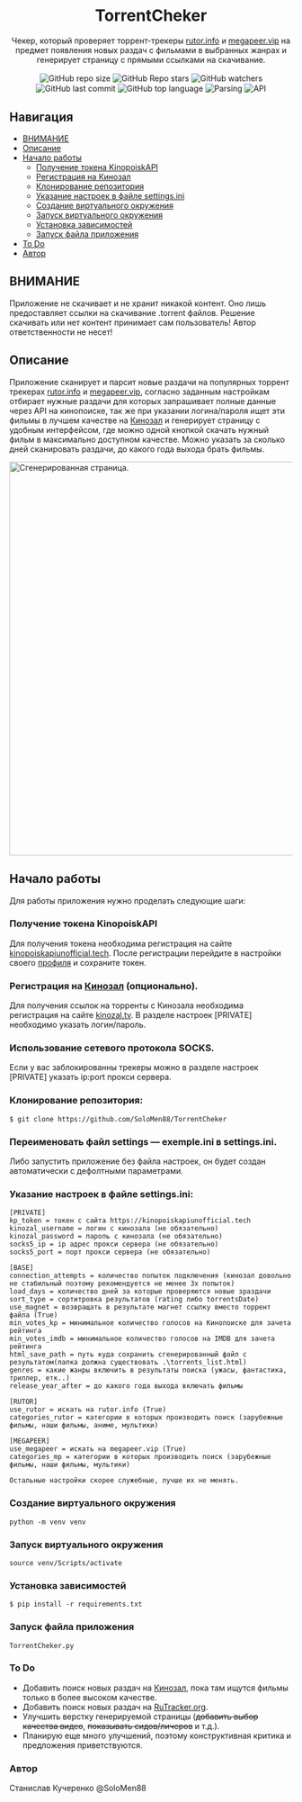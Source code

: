 <div align="center">
  <h1>TorrentCheker</h1>
  <p>Чекер, который проверяет торрент-трекеры <a href="https://rutor.info/">rutor.info</a> и <a href="https://megapeer.vip/">megapeer.vip</a> на предмет появления новых раздач с фильмами в выбранных жанрах и генерирует страницу с прямыми ссылками на скачивание.</p>

  <img align="center" src="https://img.shields.io/github/repo-size/SoloMen88/TorrentCheker" alt="GitHub repo size">
  <img align="center" src="https://img.shields.io/github/stars/SoloMen88/TorrentCheker.svg?style=social&label=Stars&style=plastic" alt="GitHub Repo stars">
  <img align="center" src="https://img.shields.io/github/watchers/SoloMen88/TorrentCheker.svg?style=social&label=Watch&style=plastic" alt="GitHub watchers">
  <img align="center" src="https://img.shields.io/github/last-commit/SoloMen88/TorrentCheker.svg?style=social&label=Last commit&style=plastic" alt="GitHub last commit">
  <img align="center" src="https://img.shields.io/github/languages/top/SoloMen88/TorrentCheker" alt="GitHub top language">
  <img align="center" src="https://img.shields.io/badge/BS4-4179E0?style=social&label=Parsing&style=plastic" alt="Parsing">
  <img align="center" src="https://img.shields.io/badge/openapi-4179E0?style=social&label=API&style=plastic" alt="API">
</div>

## Навигация
* [ВНИМАНИЕ](#ВНИМАНИЕ)
* [Описание](#описание)
* [Начало работы](#начало-работы)
  * [Получение токена KinopoiskAPI](#получение-токена-kinopoiskapi)
  * [Регистрация на Кинозал](#регистрация-на-кинозал)
  * [Клонирование репозитория](#клонирование-репозитория)
  * [Указание настроек в файле settings.ini](#указание-настроек-в-файле-settings.ini)
  * [Создание виртуального окружения](#создание-виртуального-окружения)
  * [Запуск виртуального окружения](#запуск-виртуального-окружения)
  * [Установка зависимостей](#установка-зависимостей)
  * [Запуск файла приложения](#запуск-файла-приложения)
* [To Do](#to-do)
* [Автор](#автор)


## ВНИМАНИЕ
Приложение не скачивает и не хранит никакой контент. Оно лишь предоставляет ссылки на скачивание .torrent файлов. Решение скачивать или нет контент принимает сам пользователь! Автор ответственности не несет!

## Описание 

Приложение сканирует и парсит новые раздачи на популярных торрент трекерах <a href="https://rutor.info/">rutor.info</a> и <a href="https://megapeer.vip/">megapeer.vip</a>, согласно заданным настройкам отбирает нужные раздачи для которых запрашивает полные данные через API на кинопоиске, так же при указании логина/пароля ищет эти фильмы в лучшем качестве на <a href="https://kinozal.tv/">Кинозал</a> и генерирует страницу с удобным интерфейсом, где можно одной кнопкой скачать нужный фильм в максимально доступном качестве. Можно указать за сколько дней сканировать раздачи, до какого года выхода брать фильмы. 

<img align="center" src="https://i.imgur.com/MgaDRTk.png" width="700" height="700" alt="Сгенерированная страница.">

## Начало работы
Для работы приложения нужно проделать следующие шаги:

### Получение токена KinopoiskAPI
Для получения токена необходима регистрация на сайте
<a href="https://kinopoiskapiunofficial.tech/signup">kinopoiskapiunofficial.tech</a>.
После регистрации перейдите в настройки своего <a href="https://kinopoiskapiunofficial.tech/profile">профиля</a> и сохраните токен.

### Регистрация на <a href="https://kinozal.tv/">Кинозал</a> (опционально).
Для получения ссылок на торренты с Кинозала необходима регистрация на сайте
<a href="https://kinozal.tv/signup.php">kinozal.tv</a>.
В разделе настроек [PRIVATE] необходимо указать логин/пароль.

### Использование сетевого протокола SOCKS.
Если у вас заблокированны трекеры можно в разделе настроек [PRIVATE] указать ip:port прокси сервера.

### Клонирование репозитория:
```
$ git clone https://github.com/SoloMen88/TorrentCheker
```
### Переименовать файл settings — exemple.ini в settings.ini.
Либо запустить приложение без файла настроек, он будет создан автоматически с дефолтными параметрами.

### Указание настроек в файле settings.ini:
```
[PRIVATE]
kp_token = токен с сайта https://kinopoiskapiunofficial.tech
kinozal_username = логин с кинозала (не обязательно)
kinozal_password = пароль с кинозала (не обязательно)
socks5_ip = ip адрес прокси сервера (не обязательно)
socks5_port = порт прокси сервера (не обязательно)

[BASE]
connection_attempts = количество попыток подключения (кинозал довольно не стабильный поэтому рекомендуется не менее 3х попыток)
load_days = количество дней за которые проверяются новые зраздачи
sort_type = сортитровка результатов (rating либо torrentsDate)
use_magnet = возвращать в результате магнет ссылку вместо торрент файла (True)
min_votes_kp = минимальное количество голосов на Кинопоиске для зачета рейтинга
min_votes_imdb = минимальное количество голосов на IMDB для зачета рейтинга
html_save_path = путь куда сохранить сгенерированный файл с результатом(папка должна существовать .\torrents_list.html)
genres = какие жанры включить в результаты поиска (ужасы, фантастика, триллер, етк..)
release_year_after = до какого года выхода включать фильмы

[RUTOR]
use_rutor = искать на rutor.info (True)
categories_rutor = категории в которых производить поиск (зарубежные фильмы, наши фильмы, аниме, мультики)

[MEGAPEER]
use_megapeer = искать на megapeer.vip (True)
categories_mp = категории в которых производить поиск (зарубежные фильмы, наши фильмы, мультики)

Остальные настройки скорее служебные, лучше их не менять.
```
### Создание виртуального окружения
```
python -m venv venv
```
### Запуск виртуального окружения
```
source venv/Scripts/activate
```
### Установка зависимостей
```
$ pip install -r requirements.txt
```
### Запуск файла приложения
```
TorrentCheker.py
```

### To Do
* Добавить поиск новых раздач на <a href="https://kinozal.tv/">Кинозал</a>, пока там ищутся фильмы только в более высоком качестве.
* Добавить поиск новых раздач на <a href="https://rutracker.org/">RuTracker.org</a>.
* Улучшить верстку генерируемой страницы (~~добавить выбор качества видео~~, ~~показывать сидов/личеров~~ и т.д.).
* Планирую еще много улучшений, поэтому конструктивная критика и предложения приветствуются.

### Автор
Станислав Кучеренко @SoloMen88
